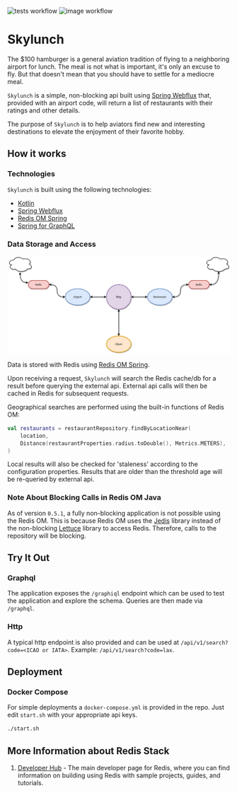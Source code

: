 ![tests workflow](https://github.com/siph/skylunch/actions/workflows/service-tests.yaml/badge.svg)
![image workflow](https://github.com/siph/skylunch/actions/workflows/build-image.yaml/badge.svg)
# Skylunch

The $100 hamburger is a general aviation tradition of flying to a neighboring airport for lunch. The meal is not what is important, it's only an excuse to fly. But that doesn't mean that you should have to settle for a mediocre meal.

`Skylunch` is a simple, non-blocking api built using [Spring Webflux](https://docs.spring.io/spring-framework/docs/current/reference/html/web-reactive.html) that, provided with an airport code, will return a list of restaurants with their ratings and other details.

The purpose of `Skylunch` is to help aviators find new and interesting destinations to elevate the enjoyment of their favorite hobby.

## How it works

### Technologies

`Skylunch` is built using the following technologies:
 - [Kotlin](https://github.com/JetBrains/kotlin)
 - [Spring Webflux](https://docs.spring.io/spring-framework/docs/current/reference/html/web-reactive.html)
 - [Redis OM Spring](https://github.com/redis/redis-om-spring)
 - [Spring for GraphQL](https://spring.io/projects/spring-graphql#overview)

### Data Storage and Access

![diagram](./doc/diagram.png)

Data is stored with Redis using [Redis OM Spring](https://github.com/redis/redis-om-spring).

Upon receiving a request, `Skylunch` will search the Redis cache/db for a result before querying the external api. External api calls will then be cached in Redis for subsequent requests.

Geographical searches are performed using the built-in functions of Redis OM:

```kotlin
val restaurants = restaurantRepository.findByLocationNear(
    location,
    Distance(restaurantProperties.radius.toDouble(), Metrics.METERS),
)

```

Local results will also be checked for 'staleness' according to the configuration properties. Results that are older than the threshold age will be re-queried by external api.

### Note About Blocking Calls in Redis OM Java

As of version `0.5.1`, a fully non-blocking application is not possible using the Redis OM. This is because Redis OM uses the [Jedis](https://github.com/redis/jedis) library instead of the non-blocking [Lettuce](https://github.com/lettuce-io/lettuce-core) library to access Redis. Therefore, calls to the repository will be blocking.

## Try It Out

### Graphql

The application exposes the `/graphiql` endpoint which can be used to test the application and explore the schema.
Queries are then made via `/graphql`.

### Http

A typical http endpoint is also provided and can be used at `/api/v1/search?code=<ICAO or IATA>`.
Example: `/api/v1/search?code=lax`.

## Deployment

### Docker Compose

For simple deployments a `docker-compose.yml` is provided in the repo. Just edit `start.sh` with your appropriate api keys.

```bash
./start.sh
```

## More Information about Redis Stack
1. [Developer Hub](https://redis.info/devhub) - The main developer page for Redis, where you can find information on building using Redis with sample projects, guides, and tutorials.
